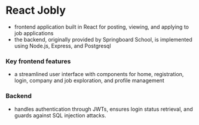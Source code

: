 # React Jobly

  - frontend application built in React for posting, viewing, and applying to job applications
  - the backend, originally provided by Springboard School, is implemented using Node.js, Express, and Postgresql
  
  ### Key frontend features
   - a streamlined user interface with components for home, registration, login, company and job exploration, and profile management
   
  ### Backend
  - handles authentication through JWTs, ensures login status retrieval, and guards against SQL injection attacks.